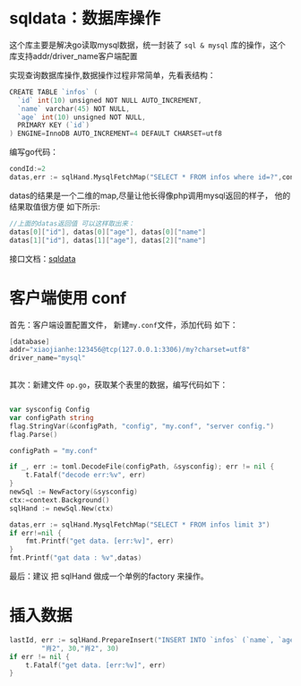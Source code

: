 # sqldata：数据库操作  #

这个库主要是解决go读取mysql数据，统一封装了 `sql & mysql` 库的操作，这个库支持addr/driver_name客户端配置

实现查询数据库操作,数据操作过程非常简单，先看表结构：

```go
CREATE TABLE `infos` (
  `id` int(10) unsigned NOT NULL AUTO_INCREMENT,
  `name` varchar(45) NOT NULL,
  `age` int(10) unsigned NOT NULL,
  PRIMARY KEY (`id`)
) ENGINE=InnoDB AUTO_INCREMENT=4 DEFAULT CHARSET=utf8

```

编写go代码：

```go
condId:=2
datas,err := sqlHand.MysqlFetchMap("SELECT * FROM infos where id=?",condId)
```

datas的结果是一个二维的map,尽量让他长得像php调用mysql返回的样子， 他的结果取值很方便 如下所示:

```go
//上面的datas返回值 可以这样取出来：
datas[0]["id"], datas[0]["age"], datas[0]["name"] 
datas[1]["id"], datas[1]["age"], datas[2]["name"] 
```

接口文档：[sqldata]()
  

# 客户端使用 conf  #

 首先：客户端设置配置文件， 新建`my.conf`文件，添加代码 如下：
 
```go 
[database]
addr="xiaojianhe:123456@tcp(127.0.0.1:3306)/my?charset=utf8"
driver_name="mysql"
    
```


 其次：新建文件 `op.go`，获取某个表里的数据，编写代码如下：

```go

var sysconfig Config
var configPath string
flag.StringVar(&configPath, "config", "my.conf", "server config.")
flag.Parse()

configPath = "my.conf"

if _, err := toml.DecodeFile(configPath, &sysconfig); err != nil {
    t.Fatalf("decode err:%v", err)
}
newSql := NewFactory(&sysconfig)
ctx:=context.Background()
sqlHand := newSql.New(ctx)

datas,err := sqlHand.MysqlFetchMap("SELECT * FROM infos limit 3")
if err!=nil {
    fmt.Printf("get data. [err:%v]", err)
}
fmt.Printf("gat data : %v",datas)


```

 最后：建议 把 sqlHand 做成一个单例的factory 来操作。
 
 # 插入数据  #

```go
lastId, err := sqlHand.PrepareInsert("INSERT INTO `infos` (`name`, `age`) VALUES (?,?),(?,?)",
		"肖2", 30,"肖2", 30)
if err != nil {
    t.Fatalf("get data. [err:%v]", err)
}
```

